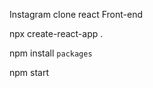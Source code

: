 Instagram clone react
Front-end



npx create-react-app .
 
 
 npm install ``packages``
 
 npm start
 
 
